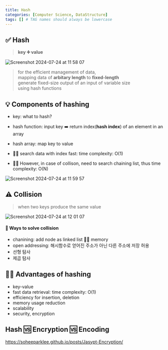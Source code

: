 ```yaml
---
title: Hash
categories: [Computer Science, DataStructure]
tags: [] # TAG names should always be lowercase
---
```


## ✅ Hash

> **key ➕ value**

![Screenshot 2024-07-24 at 11 58 07](https://github.com/user-attachments/assets/ae0d3862-4cba-49b0-bbbb-56c270ccbc9b)

> for the efficient management of data, <br>
> mapping data of **arbitary length** to **fixed-length** <br>
> generate fixed-size output of an input of variable size <br>
> using hash functions <br>

## 💡 Components of hashing

- key: what to hash?
- hash function: input key ➡️ return index(**hash index**) of an element in an array
- hash array: map key to value

- 👍🏻 search data with index fast: time complexity: O(1)
- 👍🏻 However, in case of collison, need to search chaining list, thus time complexity: O(N)

![Screenshot 2024-07-24 at 11 59 57](https://github.com/user-attachments/assets/d1e6a8bd-3498-4d5b-a80e-0f18ebce8475)

## ⚠️ Collision

> when two keys produce the same value <br>

![Screenshot 2024-07-24 at 12 01 07](https://github.com/user-attachments/assets/408b2cfb-bc9b-481b-a4d3-7ca64f3fb72d)

#### 💊 Ways to solve collision

- chanining: add node as linked list 👎🏻 memory
- open addressing: 해시함수로 얻어진 주소가 아닌 다른 주소에 저장 허용
- 선형 탐사
- 제곱 탐사

## 👍🏻 Advantages of hashing

- key-value
- fast data retrieval: time complexity: O(1)
- efficiency for insertion, deletion
- memory usage reduction
- scalability
- security, encryption

## Hash 🆚 Encryption 🆚 Encoding

<https://soheeparklee.github.io/posts/Jasypt-Encryption/>
